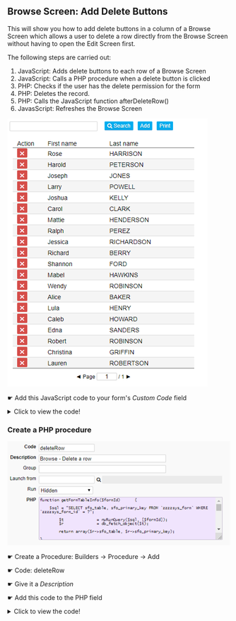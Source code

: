 ## Browse Screen: Add Delete Buttons

This will show you how to add delete buttons in a column of a Browse Screen which allows a user to delete a row directly from the Browse Screen without having to open the Edit Screen first.

The following steps are carried out:

1) JavaScript: Adds delete buttons to each row of a Browse Screen
2) JavaScript: Calls a PHP procedure when a delete button is clicked
3) PHP: Checks if the user has the delete permission for the form
4) PHP: Deletes the record.
5) PHP: Calls the JavaScript function afterDeleteRow()
5) JavasScript: Refreshes the Browse Screen

<p align="left">
  <img src="screenshots/browse_delete_buttons.png">
</p>


☛ Add this JavaScript code to your form's _Custom Code_ field


<details>
  <summary>Click to view the code!</summary>
  
  ```javascript
function getFormId() {
    return nuCurrentProperties().form_id;
}

function nuSelectBrowse(e) {
    
    // If a delete button is clicked, don't open the Edit Screen. 
    
    var col = $(e.target).attr('data-nu-column');
    if (col !== '0' && typeof col !== "undefined") {
        var r = $(e.target).attr('data-nu-primary-key');
        nuForm(getFormId(), r);
    }

    return false;
}


function deleteRow(pk) {

   // Call the PHP procedure deleteRow if the confirm dialog is accepted
   
   if (confirm(nuTranslate("Delete This Record?"))) {
        
        // Set hash cookies: form id and record id. They will be used in the PHP procedure.
        nuSetProperty('deleteRow_form_id', getFormId());
        nuSetProperty('deleteRow_record_id', pk);

        nuRunPHPHidden("deleteRow", 1);
    }

}

// This function is called after a successful delete operation.
function afterDeleteRow() {    

    // Refresh the Browse Screen
    nuSearchAction(1);    
}

// Creates a new button and assigns click event
function createDeleteButton(target, pk) {

  var btn = $('<button type="submit" style="height:21px; border: none; vertical-align: top; background-color: #d54d49; transform: translateY(-10%); color:white" value="✖">✖</button>');
  $(target).html(btn).attr('title',nuTranslate('Delete Row'));
  btn.on('click',function(){
    deleteRow(pk);
  });
  
}

function addDeleteButtons(column) {
    
    $("[data-nu-column='" + column + "']").each(function(index) {

        // Create delete buttons if the row is not empty / primary key attribute exists
        var pk = $(this).attr('data-nu-primary-key');
        if (typeof pk !== "undefined") {
            createDeleteButton(this, pk);
        }
    })

}

if (nuFormType() == 'browse') {
    // Add delete buttons in the first column 
    addDeleteButtons(0);
}

  ```
</details>



### Create a PHP procedure

<p align="left">
  <img src="screenshots/procedure_deleteRow.png">
</p>


☛ Create a Procedure: Builders -> Procedure -> Add

☛ Code: deleteRow

☛ Give it a *Description*

☛ Add this code to the PHP field


<details>
  <summary>Click to view the code!</summary>
  
  ```php
function getFormTableInfo($formId)    {

    $sql = "SELECT sfo_table, sfo_primary_key FROM `zzzzsys_form` WHERE `zzzzsys_form_id` = ?";
    
    $t        = nuRunQuery($sql, [$formId]);
    $r        = db_fetch_object($t);
    
    return array($r->sfo_table, $r->sfo_primary_key);
    
}


function hasDeletePermission($formId)    {

    $groupId        = $_POST['nuHash']['USER_GROUP_ID'];

    if($groupId == ''){            //-- globeadmin
        return true;
    }

    $sql = "SELECT * FROM zzzzsys_access_form WHERE slf_zzzzsys_access_id = ? AND slf_zzzzsys_form_id = ?";

    $t        = nuRunQuery($sql, [$groupId, $formId]);
    $r        = db_fetch_object($t);
    
    return $r->slf_delete_button == 1;
}    
    
function deleteRow($formId, $recordId){

    if (hasDeletePermission($formId)) {
        
        $tableInfo = getFormTableInfo($formId);
        $tableName = $tableInfo[0];
        $tablePk = $tableInfo[1];

        $qry = "DELETE FROM `$tableName` WHERE `$tablePk` = ? ";

        nuRunQuery($qry, [$recordId]);
        
        // The function afterDeleteRow() must be declared in the form's Custom Code 
        $j = "afterDeleteRow();";
        nuJavascriptCallback($j);

    } else {
        nuDisplayError(nuTranslate("Delete is disabled for this Access Level"));
    }
    
}

deleteRow("#deleteRow_form_id#", "#deleteRow_record_id#");
  ```
</details>
